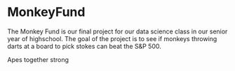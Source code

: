 # MonkeyFund

The Monkey Fund is our final project for our data science class in our senior year of highschool. The goal of the project is to see if monkeys throwing darts at a board to pick stokes can beat the S&P 500.

Apes together strong